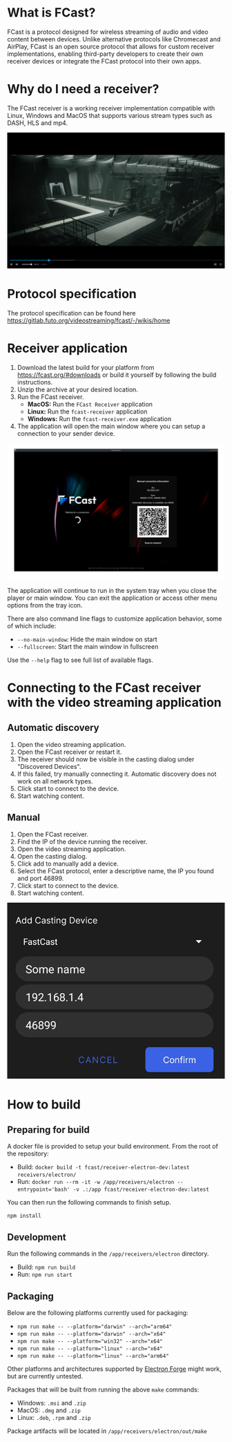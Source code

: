 # What is FCast?

FCast is a protocol designed for wireless streaming of audio and video content between devices. Unlike alternative protocols like Chromecast and AirPlay, FCast is an open source protocol that allows for custom receiver implementations, enabling third-party developers to create their own receiver devices or integrate the FCast protocol into their own apps.

# Why do I need a receiver?

The FCast receiver is a working receiver implementation compatible with Linux, Windows and MacOS that supports various stream types such as DASH, HLS and mp4.

![FCast receiver running on Linux](images/player-window.png)

# Protocol specification

The protocol specification can be found here https://gitlab.futo.org/videostreaming/fcast/-/wikis/home

# Receiver application

1. Download the latest build for your platform from https://fcast.org/#downloads or build it yourself by following the build instructions.
2. Unzip the archive at your desired location.
3. Run the FCast receiver.
   - **MacOS:** Run the `FCast Receiver` application
   - **Linux:** Run the `fcast-receiver` application
   - **Windows:** Run the `fcast-receiver.exe` application
4. The application will open the main window where you can setup a connection to your sender device.

![Main window](images/main-window.png)

The application will continue to run in the system tray when you close the player or main window. You can exit the application or access other menu options from the tray icon.

There are also command line flags to customize application behavior, some of which include:
* `--no-main-window`: Hide the main window on start
* `--fullscreen`: Start the main window in fullscreen

Use the `--help` flag to see full list of available flags.

# Connecting to the FCast receiver with the video streaming application

## Automatic discovery

1. Open the video streaming application.
2. Open the FCast receiver or restart it.
3. The receiver should now be visible in the casting dialog under "Discovered Devices".
4. If this failed, try manually connecting it. Automatic discovery does not work on all network types.
5. Click start to connect to the device.
6. Start watching content.

## Manual

1. Open the FCast receiver.
2. Find the IP of the device running the receiver.
3. Open the video streaming application.
4. Open the casting dialog.
5. Click add to manually add a device.
6. Select the FCast protocol, enter a descriptive name, the IP you found and port 46899.
7. Click start to connect to the device.
8. Start watching content.

![Manual add dialog in video streaming app](images/Untitled3.png)

# How to build

## Preparing for build

A docker file is provided to setup your build environment. From the root of the repository:
* Build: `docker build -t fcast/receiver-electron-dev:latest receivers/electron/`
* Run: `docker run --rm -it -w /app/receivers/electron --entrypoint='bash' -v .:/app fcast/receiver-electron-dev:latest`

You can then run the following commands to finish setup.

```
npm install
```

## Development

Run the following commands in the `/app/receivers/electron` directory.
* Build: `npm run build`
* Run: `npm run start`

## Packaging

Below are the following platforms currently used for packaging:
* `npm run make -- --platform="darwin" --arch="arm64"`
* `npm run make -- --platform="darwin" --arch="x64"`
* `npm run make -- --platform="win32" --arch="x64"`
* `npm run make -- --platform="linux" --arch="x64"`
* `npm run make -- --platform="linux" --arch="arm64"`

Other platforms and architectures supported by [Electron Forge](https://www.electronforge.io/) might work, but are currently untested.

Packages that will be built from running the above `make` commands:
* Windows: `.msi` and `.zip`
* MacOS: `.dmg` and `.zip`
* Linux: `.deb`, `.rpm` and `.zip`

Package artifacts will be located in `/app/receivers/electron/out/make`
